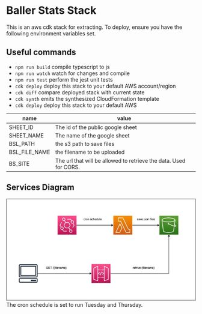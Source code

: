 # Baller Stats Stack
This is an aws cdk stack for extracting. To deploy, ensure you have the following environment variables set.

## Useful commands
* `npm run build`   compile typescript to js
* `npm run watch`   watch for changes and compile
* `npm run test`    perform the jest unit tests
* `cdk deploy`      deploy this stack to your default AWS account/region
* `cdk diff`        compare deployed stack with current state
* `cdk synth`       emits the synthesized CloudFormation template
* `cdk deploy`      deploy this stack to your default AWS

| name      | value |
| ----------- | ----------- |
| SHEET_ID | The id of the public google sheet |
| SHEET_NAME | The name of the google sheet |
| BSL_PATH | the s3 path to save files |
| BSL_FILE_NAME | the filename to be uploaded |
| BS_SITE   | The url that will be allowed to retrieve the data. Used for CORS.  |


## Services Diagram
![AWS Services](./images/aws-flow.jpg?raw=true "AWS Services")
The cron schedule is set to run Tuesday and Thursday.